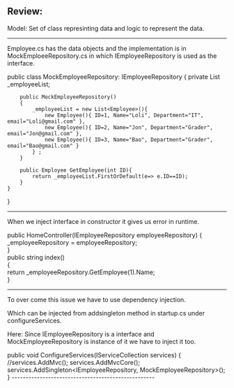 ## Review:
Model: Set of class represinting data and logic to represent the data.

-------------------------------

Employee.cs has the data objects and the implementation is in MockEmploeeRepository.cs in which IEmployeeRepository is used as the interface. 

public class MockEmployeeRepository: IEmployeeRepository
    {
        private List<Employee> _employeeList;

        public MockEmployeeRepository()
        {
            _employeeList = new List<Employee>(){
                new Employee(){ ID=1, Name="Loli", Department="IT", email="Loli@gmail.com" },
                new Employee(){ ID=2, Name="Jon", Department="Grader", email="Jon@gmail.com" },
                new Employee(){ ID=3, Name="Bao", Department="Grader", email="Bao@gmail.com" }
            } ;
        }

        public Employee GetEmployee(int ID){
            return _employeeList.FirstOrDefault(e=> e.ID==ID);
        }
    }
}


-----------------------------------------------------------

When we inject interface in constructor it gives us error in runtime.


public HomeController(IEmployeeRepository employeeRepository)
 {  
    _employeeRepository = employeeRepository;  
 }  
 public string index()  
 {  
   return _employeeRepository.GetEmployee(1).Name;  
 }  
        
        
---------------------------------------------------
To over come this issue we have to use dependency injection.

Which can be injected from addsingleton method in startup.cs under configureServices.

Here: Since IEmployeeRepository is a interface and MockEmployeeRepository is instance of it we have to inject it too.

 public void ConfigureServices(IServiceCollection services)
        {
            //services.AddMvc();
            services.AddMvcCore();
            services.AddSingleton<IEmployeeRepository, MockEmployeeRepository>();
        }
    ---------------------------------------------------
